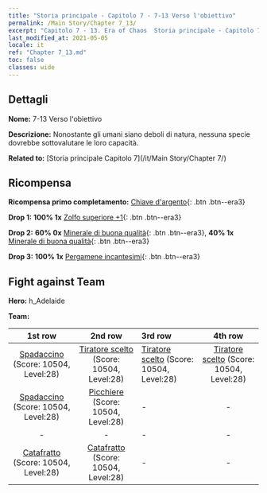 ```yaml
---
title: "Storia principale - Capitolo 7 - 7-13 Verso l'obiettivo"
permalink: /Main Story/Chapter 7_13/
excerpt: "Capitolo 7 - 13. Era of Chaos  Storia principale - Capitolo 7_13. 7-13 Verso l'obiettivo"
last_modified_at: 2021-05-05
locale: it
ref: "Chapter 7_13.md"
toc: false
classes: wide
---
```


## Dettagli

 **Nome:** 7-13 Verso l'obiettivo

 **Descrizione:** Nonostante gli umani siano deboli di natura, nessuna specie dovrebbe sottovalutare le loro capacità.

 **Related to:** [Storia principale Capitolo 7](/it/Main Story/Chapter 7/)

## Ricompensa

 **Ricompensa primo completamento:** [Chiave d'argento](/ItemsIT/con_693/){: .btn .btn--era3}

 **Drop 1:** **100% 1x** [Zolfo superiore +1](/ItemsIT/mat_22/){: .btn .btn--era3}

 **Drop 2:** **60% 0x** [Minerale di buona qualità](/ItemsIT/mat_12/){: .btn .btn--era3}, **40% 1x** [Minerale di buona qualità](/ItemsIT/mat_12/){: .btn .btn--era3}

 **Drop 3:** **100% 1x** [Pergamene incantesimi](/ItemsIT/con_694/){: .btn .btn--era3}


## Fight against Team
 **Hero:** h_Adelaide

 **Team:**


  | 1st row | 2nd row | 3rd row | 4th row |
  |:----:|:----:|:----|:----:|
  | [Spadaccino](/it/units/Swordsman/) (Score: 10504, Level:28)  | [Tiratore scelto](/it/units/Marksman/) (Score: 10504, Level:28)  | [Tiratore scelto](/it/units/Marksman/) (Score: 10504, Level:28)  | [Tiratore scelto](/it/units/Marksman/) (Score: 10504, Level:28)  |
  | [Spadaccino](/it/units/Swordsman/) (Score: 10504, Level:28)  | [Picchiere](/it/units/Pikeman/) (Score: 10504, Level:28)  | - | - |
  | - | - | - | - |
  | [Catafratto](/it/units/Cavalier/) (Score: 10504, Level:28)  | [Catafratto](/it/units/Cavalier/) (Score: 10504, Level:28)  | - | - |


